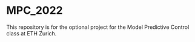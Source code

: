 # MPC_2022

This repository is for the optional project for the Model Predictive Control class at ETH Zurich.
